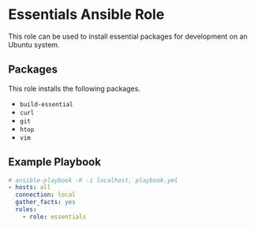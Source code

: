 # Essentials Ansible Role

This role can be used to install essential packages for development on an Ubuntu system.

## Packages

This role installs the following packages.

- `build-essential`
- `curl`
- `git`
- `htop`
- `vim`

## Example Playbook

```yml
# ansible-playbook -K -i localhost, playbook.yml
- hosts: all
  connection: local
  gather_facts: yes
  roles:
    - role: essentials
```
